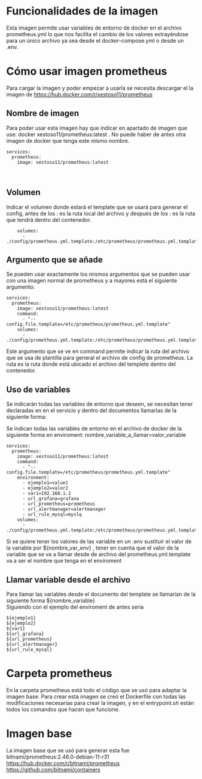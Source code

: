# Funcionalidades de la imagen

Esta imagen permite usar variables de entorno de docker en el archivo prometheus.yml lo que nos facilita el cambio de los valores extrayéndose para un único archivo ya sea desde el docker-compose.yml o desde un .env.


# Cómo usar imagen prometheus

Para cargar la imagen y poder empezar a usarla se necesita descargar el la imagen de https://hub.docker.com/r/xestoso11/prometheus


## Nombre de imagen
Para poder usar esta imagen hay que indicar en apartado de imagen que use: docker xestoso11/prometheus:latest . No puede haber de antes otra imagen de docker que tenga este mismo nombre.

```
services:
  prometheus:
    image: xestoso11/prometheus:latest
```


<br>

## Volumen

Indicar el volumen donde estará el template que se usará para generar el config, antes de los : es la ruta local del archivo y después de los : es la ruta que tendrá dentro del contenedor. 

```
    volumes:
      - ./config/prometheus.yml.template:/etc/prometheus/prometheus.yml.template
```

## Argumento que se añade
Se pueden usar exactamente los mismos argumentos que se pueden usar con una imagen normal de prometheus y a mayores está el siguiente argumento: 

```
services:
  prometheus:
    image: xestoso11/prometheus:latest
    command:
      - "--config.file.template=/etc/prometheus/prometheus.yml.template"
    volumes:
      - ./config/prometheus.yml.template:/etc/prometheus/prometheus.yml.template
```
Este argumento que se ve en command permite indicar la ruta del archivo que se usa de plantilla para general el archivo de config de prometheus.
La ruta es la ruta donde está ubicado el archivo del templete dentro del contenedor.

## Uso de variables
 Se indicarán todas las variables de entorno que deseen, se necesitan tener declaradas en en el servicio y dentro del documentos llamarlas de la siguiente forma:

Se indican todas las variables de entorno en el archivo de docker de la siguiente forma en enviroment: nombre_variable_a_llamar=valor_variable

```
services:
  prometheus:
    image: xestoso11/prometheus:latest
    command:
      - "--config.file.template=/etc/prometheus/prometheus.yml.template"
    environment:
      - ejemplo1=value1
      - ejemplo2=valor2
      - var1=192.168.1.1
      - url_grafana=grafana
      - url_prometheus=prometheus
      - url_alertmanager=alertmanager
      - url_rule_mysql=myslq
    volumes:
      - ./config/prometheus.yml.template:/etc/prometheus/prometheus.yml.template
```
Si se quiere tener los valores de las variable en un .env sustituir el valor de la variable por ${nombre_var_env} , tener en cuenta que el valor de la variable que se va a llamar desde de archivo del prometheus.yml.template va a ser el nombre que tenga en el enviroment

## Llamar variable desde el archivo

Para llamar las variables desde el documento del template se llamarían de la siguiente forma ${nombre_variable}
<br>
Siguiendo con el ejemplo del enviroment de antes seria
```
${ejemplo1}
${ejemplo2}
${var1}
${url_grafana}
${url_prometheus}
${url_alertmanager}
${url_rule_mysql}
```



# Carpeta prometheus
En la carpeta prometheus está todo el código que se usó para adaptar la imagen base.
Para crear esta imagen se creó el Dockerfile con todas las modificaciones necesarias para crear la imagen, y en el entrypoint.sh están todos los comandos que hacen que funcione.

# Imagen base 
La imagen base que se usó para generar esta fue
bitnami/prometheus:2.46.0-debian-11-r31
<br>
https://hub.docker.com/r/bitnami/prometheus
<br>
https://github.com/bitnami/containers

